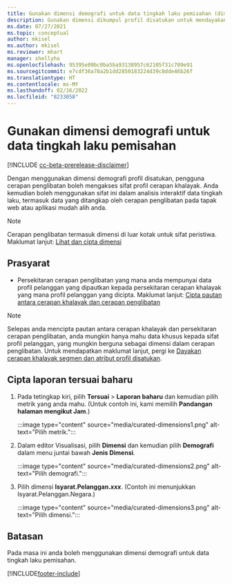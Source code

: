 ```yaml
---
title: Gunakan dimensi demografi untuk data tingkah laku pemisahan (dimensi dikumpul)
description: Gunakan dimensi dikumpul profil disatukan untuk mendayakan sifat profil pelanggan cerapan khalayak.
ms.date: 07/27/2021
ms.topic: conceptual
author: mkisel
ms.author: mkisel
ms.reviewer: mhart
manager: shellyha
ms.openlocfilehash: 95395e09bc0ba5ba93138957c62105f31c709e91
ms.sourcegitcommit: e7cdf36a78a2b1dd2850183224d39c8dde46b26f
ms.translationtype: HT
ms.contentlocale: ms-MY
ms.lasthandoff: 02/16/2022
ms.locfileid: "8233058"
---
```

# <a name="use-demographic-dimensions-for-splitting-behavioral-data"></a>Gunakan dimensi demografi untuk data tingkah laku pemisahan

[!INCLUDE [cc-beta-prerelease-disclaimer](includes/cc-beta-prerelease-disclaimer.md)]

Dengan menggunakan dimensi demografi profil disatukan, pengguna cerapan penglibatan boleh mengakses sifat profil cerapan khalayak. Anda kemudian boleh menggunakan sifat ini dalam analisis interaktif data tingkah laku, termasuk data yang ditangkap oleh cerapan penglibatan pada tapak web atau aplikasi mudah alih anda.

>[!NOTE]
> Cerapan penglibatan termasuk dimensi di luar kotak untuk sifat peristiwa. Maklumat lanjut: [Lihat dan cipta dimensi](dimensions.md)

## <a name="prerequisite"></a>Prasyarat

- Persekitaran cerapan penglibatan yang mana anda mempunyai data profil pelanggan yang dipautkan kepada persekitaran cerapan khalayak yang mana profil pelanggan yang dicipta. Maklumat lanjut: [Cipta pautan antara cerapan khalayak dan cerapan penglibatan](integrate-audience-insights-engagement-insights.md)

> [!NOTE]
> Selepas anda mencipta pautan antara cerapan khalayak dan persekitaran cerapan penglibatan, anda mungkin hanya mahu data khusus kepada sifat profil pelanggan, yang mungkin berguna sebagai dimensi dalam cerapan penglibatan. Untuk mendapatkan maklumat lanjut, pergi ke [Dayakan cerapan khalayak segmen dan atribut profil disatukan](integrate-audience-insights-engagement-insights.md#enable-audience-insights-unified-profiles-attributes-and-segments).

## <a name="create-a-new-custom-report"></a>Cipta laporan tersuai baharu

1. Pada tetingkap kiri, pilih **Tersuai** > **Laporan baharu** dan kemudian pilih metrik yang anda mahu. (Untuk contoh ini, kami memilih **Pandangan halaman mengikut Jam**.)

    :::image type="content" source="media/curated-dimensions1.png" alt-text="Pilih metrik.":::

2. Dalam editor Visualisasi, pilih **Dimensi** dan kemudian pilih **Demografi** dalam menu juntai bawah **Jenis Dimensi**.

    :::image type="content" source="media/curated-dimensions2.png" alt-text="Pilih demografi.":::

3. Pilih dimensi **Isyarat.Pelanggan.*xxx***. (Contoh ini menunjukkan Isyarat.Pelanggan.Negara.)

    :::image type="content" source="media/curated-dimensions3.png" alt-text="Pilih dimensi.":::
  
## <a name="limitations"></a>Batasan

Pada masa ini anda boleh menggunakan dimensi demografi untuk data tingkah laku pemisahan.


[!INCLUDE[footer-include](../includes/footer-banner.md)]

